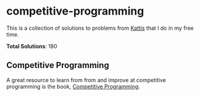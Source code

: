 # competitive-programming

This is a collection of solutions to problems from [Kattis](https://open.kattis.com) that I do in my free time.

**Total Solutions**: 180

## Competitive Programming

A great resource to learn from from and improve at competitive programming is the book, [Competitive Programming](https://cpbook.net/).

